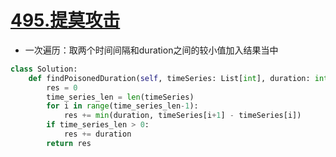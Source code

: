 # [495.提莫攻击](https://leetcode-cn.com/problems/teemo-attacking/comments/)

+ 一次遍历：取两个时间间隔和duration之间的较小值加入结果当中

``` python
class Solution:
    def findPoisonedDuration(self, timeSeries: List[int], duration: int) -> int:
        res = 0
        time_series_len = len(timeSeries)
        for i in range(time_series_len-1):
            res += min(duration, timeSeries[i+1] - timeSeries[i])
        if time_series_len > 0:
            res += duration
        return res 

```